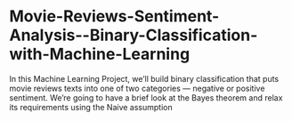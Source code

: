 # Movie-Reviews-Sentiment-Analysis--Binary-Classification-with-Machine-Learning
In this Machine Learning Project, we’ll build binary classification that puts movie reviews texts into one of two categories — negative or positive sentiment. We’re going to have a brief look at the Bayes theorem and relax its requirements using the Naive assumption
